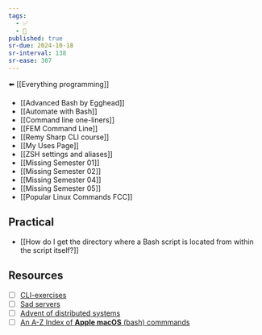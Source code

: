 ```yaml
---
tags:
  - ✅
  - 🧭
published: true
sr-due: 2024-10-18
sr-interval: 138
sr-ease: 307
---
```


⬅️ [[Everything programming]]

- [[Advanced Bash by Egghead]]
- [[Automate with Bash]]
- [[Command line one-liners]]
- [[FEM Command Line]]
- [[Remy Sharp CLI course]]
- [[My Uses Page]]
- [[ZSH settings and aliases]]
- [[Missing Semester 01]]
- [[Missing Semester 02]]
- [[Missing Semester 04]]
- [[Missing Semester 05]]
- [[Popular Linux Commands FCC]]

## Practical
- [[How do I get the directory where a Bash script is located from within the script itself?]]
## Resources
- [ ] [CLI-exercises](https://github.com/learnbyexample/TUI-apps/tree/main/CLI-Exercises)
- [ ] [Sad servers](https://sadservers.com/scenarios)
- [ ] [Advent of distributed systems](https://aods.cryingpotato.com/)
- [ ] [An A-Z Index of **Apple macOS** (bash) commmands](https://ss64.com/mac/)